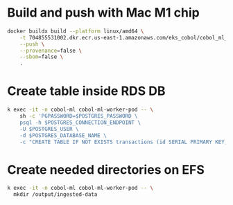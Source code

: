 # Build and push with Mac M1 chip

```bash
docker buildx build --platform linux/amd64 \
    -t 704855531002.dkr.ecr.us-east-1.amazonaws.com/eks_cobol/cobol_ml_postgresql:0 \
    --push \
    --provenance=false \
    --sbom=false \
    .
```

# Create table inside RDS DB

```bash
k exec -it -n cobol-ml cobol-ml-worker-pod -- \
    sh -c 'PGPASSWORD=$POSTGRES_PASSWORD \
    psql -h $POSTGRES_CONNECTION_ENDPOINT \
    -U $POSTGRES_USER \
    -d $POSTGRES_DATABASE_NAME \
    -c "CREATE TABLE IF NOT EXISTS transactions (id SERIAL PRIMARY KEY, transaction_date DATE NOT NULL, description TEXT NOT NULL, amount NUMERIC NOT NULL);"'
```

# Create needed directories on EFS
```bash
k exec -it -n cobol-ml cobol-ml-worker-pod -- \
  mkdir /output/ingested-data
```
